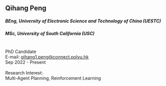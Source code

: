 ## Qihang Peng
##### BEng, University of Electronic Science and Technology of China (UESTC)
##### MSc, University of South California (USC)

<div align="justify">
<br/>PhD Candidate
<br/>E-mail: <a href="mailto:qihang1.peng@connect.polyu.hk">qihang1.peng@connect.polyu.hk</a>
<br/>
Sep 2022 - Present
<br/><br/>
Research Interest: <br/>
Multi-Agent Planning, Reinforcement Learning
</div>
